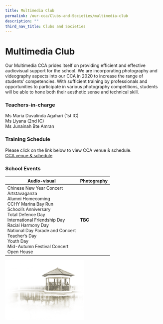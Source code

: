 ```yaml
---
title: Multimedia Club
permalink: /our-cca/Clubs-and-Societies/multimedia-club
description: ""
third_nav_title: Clubs and Societies
---
```

# Multimedia Club
Our Multimedia CCA prides itself on providing efficient and effective audiovisual support for the school. We are incorporating photography and videography aspects into our CCA in 2020 to increase the range of students’ competencies. With sufficient training by professionals and opportunities to participate in various photography competitions, students will be able to hone both their aesthetic sense and technical skill.

### Teachers-in-charge

Ms Maria Duvalinda Agahari (1st IC)   
Ms Liyana (2nd IC)   
Ms Junainah Bte Amran

### Training Schedule
Please click on the link below to view CCA venue & schedule.   
[CCA venue & schedule](https://chungchenghighyishun-moe-edu-sg-admin.cwp.sg/useful-links/parents/cca-venue-n-schedule)

### School Events

| Audio-visual  	| Photography 	|
|---	|---	|
| Chinese New Year Concert<br>Artstavaganza<br>Alumni Homecoming<br>CCHY Marina Bay Run<br>School’s Anniversary<br>Total Defence Day<br>International Friendship Day<br>Racial Harmony Day<br>National Day Parade and Concert<br>Teacher’s Day<br>Youth Day<br>Mid-Autumn Festival Concert<br>Open House 	| **TBC** 	|


<img src="/images/pavilion.png" 
     style="width:50%">